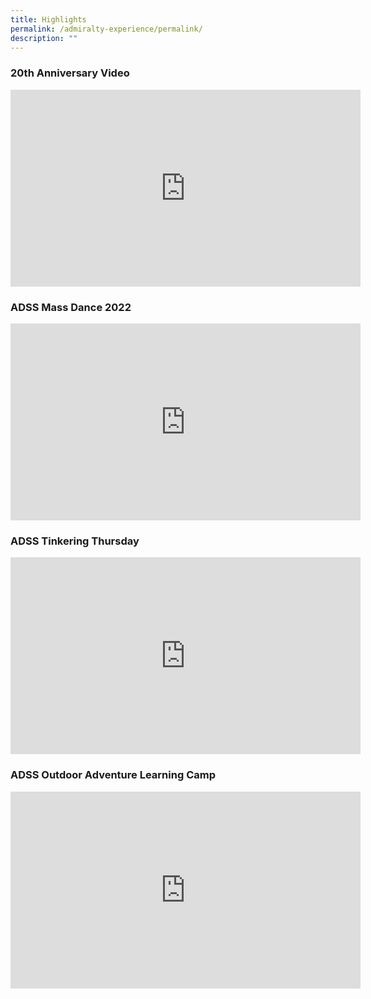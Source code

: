 ```yaml
---
title: Highlights
permalink: /admiralty-experience/permalink/
description: ""
---
```

### 20th Anniversary Video

<iframe allowfullscreen="" allow="accelerometer; autoplay; clipboard-write; encrypted-media; gyroscope; picture-in-picture; web-share" frameborder="0" title="YouTube video player" src="https://www.youtube.com/embed/OuUCoDbaHHc" height="315" width="560"></iframe>

### ADSS Mass Dance 2022

<iframe allowfullscreen="" allow="accelerometer; autoplay; clipboard-write; encrypted-media; gyroscope; picture-in-picture; web-share" frameborder="0" title="YouTube video player" src="https://www.youtube.com/embed/4bctKktuR4E" height="315" width="560"></iframe>


### ADSS Tinkering Thursday

<iframe allowfullscreen="" allow="accelerometer; autoplay; clipboard-write; encrypted-media; gyroscope; picture-in-picture; web-share" frameborder="0" title="YouTube video player" src="https://www.youtube.com/embed/6R5qzFV_XH0" height="315" width="560"></iframe>

### ADSS Outdoor Adventure Learning Camp

<iframe allowfullscreen="" allow="accelerometer; autoplay; clipboard-write; encrypted-media; gyroscope; picture-in-picture; web-share" frameborder="0" title="YouTube video player" src="https://www.youtube.com/embed/00CUWpBNWp0" height="315" width="560"></iframe>